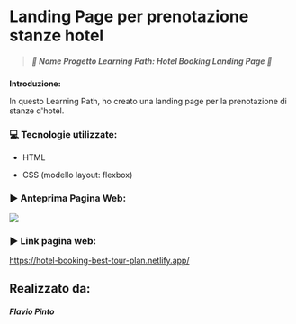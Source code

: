 # Landing Page per prenotazione stanze hotel

> ##### *:open_file_folder:  Nome Progetto Learning Path:  Hotel Booking Landing Page :open_file_folder:*



****Introduzione:****

In questo Learning Path, ho creato una landing page per la prenotazione di stanze d'hotel.



### :computer: Tecnologie utilizzate:

* HTML


* CSS (modello layout: flexbox)

### :arrow_forward: Anteprima Pagina Web:

![](assets/images/preview-best-tour-plan.gif)



### :arrow_forward: Link pagina web:
https://hotel-booking-best-tour-plan.netlify.app/

## Realizzato da: ##
##### Flavio Pinto